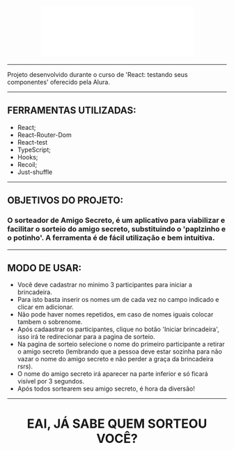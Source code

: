 <div align=center> <img ' src='./public/imagens/logo.png' alt='Logo Sorteador de amigo secreto' /> </div>

-----------------------------------------------------------------------------------------------------------------------------------------------

Projeto desenvolvido durante o curso de 'React: testando seus componentes' oferecido pela Alura.

-----------------------------------------------------------------------------------------------------------------------------------------------

## FERRAMENTAS UTILIZADAS:
* React;
* React-Router-Dom
* React-test
* TypeScript;
* Hooks;
* Recoil;
* Just-shuffle

-----------------------------------------------------------------------------------------------------------------------------------------------

## OBJETIVOS DO PROJETO:

### O sorteador de Amigo Secreto, é um aplicativo para viabilizar e facilitar o sorteio do amigo secreto, substituindo o 'paplzinho e o potinho'. A ferramenta é de fácil utilização e bem intuitiva.

-----------------------------------------------------------------------------------------------------------------------------------------------

## MODO DE USAR:
* Você deve cadastrar no minimo 3 participantes para iniciar a brincadeira.
* Para isto basta inserir os nomes um de cada vez no campo indicado e clicar em adicionar.
* Não pode haver nomes repetidos, em caso de nomes iguais colocar tambem o sobrenome.
* Após cadaastrar os participantes, clique no botão 'Iniciar brincadeira', isso irá te redirecionar para a pagina de sorteio.
* Na pagina de sorteio selecione o nome do primeiro participante a retirar o amigo secreto (lembrando que a pessoa deve estar sozinha para não vazar o nome do amigo secreto e não perder a graça da brincadeira rsrs).
* O nome do amigo secreto irá aparecer na parte inferior e só ficará visível por 3 segundos.
* Após todos sortearem seu amigo secreto, é hora da diversão!

-----------------------------------------------------------------------------------------------------------------------------------------------

  <div align=center><h1>EAI, JÁ SABE QUEM SORTEOU VOCÊ?</h1></div>

